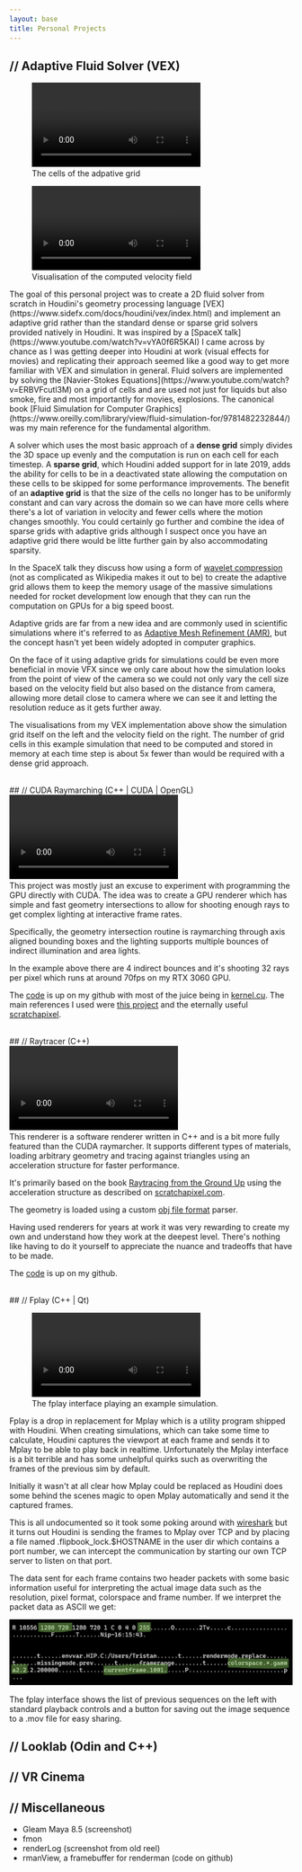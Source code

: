 ```yaml
---
layout: base
title: Personal Projects
---
```

## // Adaptive Fluid Solver (VEX)
<div class="video-container">
<figure>
<video loop autoplay>
    <source src="assets/fluidamr_grid.mp4" type="video/mp4">
</video>
<figcaption>The cells of the adpative grid</figcaption>
</figure>
<figure>
<video loop autoplay>
    <source src="assets/fluidamr_color.mp4" type="video/mp4">
</video>
<figcaption>Visualisation of the computed velocity field</figcaption>
</figure>
</div>
The goal of this personal project was to create a 2D fluid solver from scratch in Houdini's geometry processing language [VEX](https://www.sidefx.com/docs/houdini/vex/index.html) and implement an adaptive grid rather than the standard dense or sparse grid solvers provided natively in Houdini. It was inspired by a [SpaceX talk](https://www.youtube.com/watch?v=vYA0f6R5KAI) I came across by chance as I was getting deeper into Houdini at work (visual effects for movies) and replicating their approach seemed like a good way to get more familiar with VEX and simulation in general. Fluid solvers are implemented by solving the [Navier-Stokes Equations](https://www.youtube.com/watch?v=ERBVFcutl3M) on a grid of cells and are used not just for liquids but also smoke, fire and most importantly for movies, explosions. The canonical book [Fluid Simulation for Computer Graphics](https://www.oreilly.com/library/view/fluid-simulation-for/9781482232844/) was my main reference for the fundamental algorithm.

A solver which uses the most basic approach of a **dense grid** simply divides the 3D space up evenly and the computation is run on each cell for each timestep. A **sparse grid**, which Houdini added support for in late 2019, adds the ability for cells to be in a deactivated state allowing the computation on these cells to be skipped for some performance improvements. The benefit of an **adaptive grid** is that the size of the cells no longer has to be uniformly constant and can vary across the domain so we can have more cells where there's a lot of variation in velocity and fewer cells where the motion changes smoothly. You could certainly go further and combine the idea of sparse grids with adaptive grids although I suspect once you have an adaptive grid there would be litte further gain by also accommodating sparsity.

In the SpaceX talk they discuss how using a form of [wavelet compression](https://en.wikipedia.org/wiki/Wavelet_transform#Wavelet_compression) (not as complicated as Wikipedia makes it out to be) to create the adaptive grid allows them to keep the memory usage of the massive simulations needed for rocket development low enough that they can run the computation on GPUs for a big speed boost.

Adaptive grids are far from a new idea and are commonly used in scientific simulations where it's referred to as [Adaptive Mesh Refinement (AMR)](https://en.wikipedia.org/wiki/Adaptive_mesh_refinement), but the concept hasn't yet been widely adopted in computer graphics. 

On the face of it using adaptive grids for simulations could be even more beneficial in movie VFX since we only care about how the simulation looks from the point of view of the camera so we could not only vary the cell size based on the velocity field but also based on the distance from camera, allowing more detail close to camera where we can see it and letting the resolution reduce as it gets further away.

The visualisations from my VEX implementation above show the simulation grid itself on the left and the velocity field on the right. The number of grid cells in this example simulation that need to be computed and stored in memory at each time step is about 5x fewer than would be required with a dense grid approach.

<br>
## // CUDA Raymarching (C++ | CUDA | OpenGL)
<div class="video-container">
<video loop autoplay>
    <source src="assets/CUDA_raymarching.mp4" type="video/mp4">
</video>
</div>
This project was mostly just an excuse to experiment with programming the GPU directly with CUDA. The idea was to create a GPU renderer which has simple and fast geometry intersections to allow for shooting enough rays to get complex lighting at interactive frame rates. 

Specifically, the geometry intersection routine is raymarching through axis aligned bounding boxes and the lighting supports multiple bounces of indirect illumination and area lights.

In the example above there are 4 indirect bounces and it's shooting 32 rays per pixel which runs at around 70fps on my RTX 3060 GPU.

The [code](https://github.com/tristan-north/cubeworld) is up on my github with most of the juice being in [kernel.cu](https://github.com/tristan-north/cubeworld/blob/master/kernel.cu). The main references I used were [this project](https://github.com/straaljager/GPU-path-tracing-with-CUDA-tutorial-2) and the eternally useful [scratchapixel](https://scratchapixel.com/lessons/3d-basic-rendering/introduction-acceleration-structure/bounding-volume-hierarchy-BVH-part1.html).

<br>
## // Raytracer (C++)
<div class="video-container">
<video loop autoplay>
    <source src="assets/raytracer.mp4" type="video/mp4">
</video>
</div>
This renderer is a software renderer written in C++ and is a bit more fully featured than the CUDA raymarcher. It supports different types of materials, loading arbitrary geometry and tracing against triangles using an acceleration structure for faster performance.

It's primarily based on the book [Raytracing from the Ground Up](https://www.amazon.com/Ray-Tracing-Ground-Kevin-Suffern-ebook/dp/B00SC81178) using the acceleration structure as described on [scratchapixel.com](https://www.scratchapixel.com/lessons/3d-basic-rendering/introduction-acceleration-structure/grid.html).

The geometry is loaded using a custom [obj file format](https://en.wikipedia.org/wiki/Wavefront_.obj_file) parser.

Having used renderers for years at work it was very rewarding to create my own and understand how they work at the deepest level. There's nothing like having to do it yourself to appreciate the nuance and tradeoffs that have to be made.


The [code](https://github.com/tristan-north/raytracer) is up on my github.

<br>
## // Fplay (C++ | Qt)
<div class="video-container">
<figure>
<video loop autoplay>
    <source src="assets/fplay.mp4" type="video/mp4">
</video>
<figcaption>The fplay interface playing an example simulation.</figcaption>
</figure>
</div>

Fplay is a drop in replacement for Mplay which is a utility program shipped with Houdini. When creating simulations, which can take some time to calculate, Houdini captures the viewport at each frame and sends it to Mplay to be able to play back in realtime. Unfortunately the Mplay interface is a bit terrible and has some unhelpful quirks such as overwriting the frames of the previous sim by default.

Initially it wasn't at all clear how Mplay could be replaced as Houdini does some behind the scenes magic to open Mplay automatically and send it the captured frames.

This is all undocumented so it took some poking around with [wireshark](https://www.wireshark.org) but it turns out Houdini is sending the frames to Mplay over TCP and by placing a file named .flipbook_lock.$HOSTNAME in the user dir which contains a port number, we can intercept the communication by starting our own TCP server to listen on that port.

The data sent for each frame contains two header packets with some basic information useful for interpreting the actual image data such as the resolution, pixel format, colorspace and frame number. If we interpret the packet data as ASCII we get:

<div style="text-align: center;">
<img src="assets/fplay_tcpheader.png" alt="fplay TCP header">
</div>

The fplay interface shows the list of previous sequences on the left with standard playback controls and a button for saving out the image sequence to a .mov file for easy sharing.

## // Looklab (Odin and C++)

## // VR Cinema

## // Miscellaneous
 - Gleam Maya 8.5 (screenshot)
 - fmon
 - renderLog (screenshot from old reel)
 - rmanView, a framebuffer for renderman (code on github)

